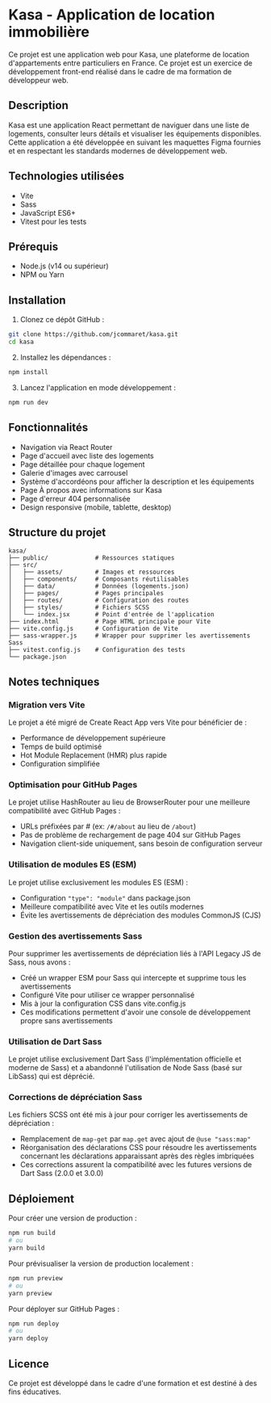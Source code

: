 # Kasa - Application de location immobilière

Ce projet est une application web pour Kasa, une plateforme de location d'appartements entre particuliers en France.
Ce projet est un exercice de développement front-end réalisé dans le cadre de ma formation de développeur web.

## Description

Kasa est une application React permettant de naviguer dans une liste de logements, consulter leurs détails et visualiser les équipements disponibles. Cette application a été développée en suivant les maquettes Figma fournies et en respectant les standards modernes de développement web.

## Technologies utilisées

- Vite
- Sass
- JavaScript ES6+
- Vitest pour les tests

## Prérequis

- Node.js (v14 ou supérieur)
- NPM ou Yarn

## Installation

1. Clonez ce dépôt GitHub :
```bash
git clone https://github.com/jcommaret/kasa.git
cd kasa
```

2. Installez les dépendances :
```bash
npm install
```

3. Lancez l'application en mode développement :
```bash
npm run dev
```

## Fonctionnalités

- Navigation via React Router
- Page d'accueil avec liste des logements
- Page détaillée pour chaque logement
- Galerie d'images avec carrousel
- Système d'accordéons pour afficher la description et les équipements
- Page À propos avec informations sur Kasa
- Page d'erreur 404 personnalisée
- Design responsive (mobile, tablette, desktop)

## Structure du projet

```
kasa/
├── public/             # Ressources statiques
├── src/
│   ├── assets/         # Images et ressources
│   ├── components/     # Composants réutilisables
│   ├── data/           # Données (logements.json)
│   ├── pages/          # Pages principales
│   ├── routes/         # Configuration des routes
│   ├── styles/         # Fichiers SCSS
│   └── index.jsx       # Point d'entrée de l'application
├── index.html          # Page HTML principale pour Vite
├── vite.config.js      # Configuration de Vite
├── sass-wrapper.js     # Wrapper pour supprimer les avertissements Sass
├── vitest.config.js    # Configuration des tests
└── package.json
```

## Notes techniques

### Migration vers Vite
Le projet a été migré de Create React App vers Vite pour bénéficier de :
- Performance de développement supérieure
- Temps de build optimisé
- Hot Module Replacement (HMR) plus rapide
- Configuration simplifiée

### Optimisation pour GitHub Pages
Le projet utilise HashRouter au lieu de BrowserRouter pour une meilleure compatibilité avec GitHub Pages :
- URLs préfixées par # (ex: `/#/about` au lieu de `/about`)
- Pas de problème de rechargement de page 404 sur GitHub Pages
- Navigation client-side uniquement, sans besoin de configuration serveur

### Utilisation de modules ES (ESM)
Le projet utilise exclusivement les modules ES (ESM) :
- Configuration `"type": "module"` dans package.json
- Meilleure compatibilité avec Vite et les outils modernes
- Évite les avertissements de dépréciation des modules CommonJS (CJS)

### Gestion des avertissements Sass
Pour supprimer les avertissements de dépréciation liés à l'API Legacy JS de Sass, nous avons :
- Créé un wrapper ESM pour Sass qui intercepte et supprime tous les avertissements
- Configuré Vite pour utiliser ce wrapper personnalisé
- Mis à jour la configuration CSS dans vite.config.js
- Ces modifications permettent d'avoir une console de développement propre sans avertissements

### Utilisation de Dart Sass
Le projet utilise exclusivement Dart Sass (l'implémentation officielle et moderne de Sass) et a abandonné l'utilisation de Node Sass (basé sur LibSass) qui est déprécié.

### Corrections de dépréciation Sass
Les fichiers SCSS ont été mis à jour pour corriger les avertissements de dépréciation :
- Remplacement de `map-get` par `map.get` avec ajout de `@use "sass:map"`
- Réorganisation des déclarations CSS pour résoudre les avertissements concernant les déclarations apparaissant après des règles imbriquées
- Ces corrections assurent la compatibilité avec les futures versions de Dart Sass (2.0.0 et 3.0.0)

## Déploiement

Pour créer une version de production :

```bash
npm run build
# ou
yarn build
```

Pour prévisualiser la version de production localement :

```bash
npm run preview
# ou
yarn preview
```

Pour déployer sur GitHub Pages :

```bash
npm run deploy
# ou
yarn deploy
```

## Licence

Ce projet est développé dans le cadre d'une formation et est destiné à des fins éducatives.
